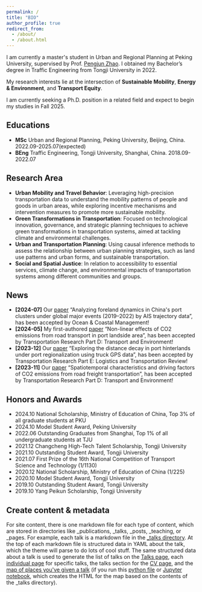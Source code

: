 ```yaml
---
permalink: /
title: "BIO"
author_profile: true
redirect_from: 
  - /about/
  - /about.html
---
```


I am currently a master's student in Urban and Regional Planning at Peking University, supervised by Prof. [Pengjun Zhao](https://urban.pkusz.edu.cn/info/1013/3181.htm). I obtained my Bachelor’s degree in Traffic Engineering from Tongji University in 2022.

My research interests lie at the intersection of **Sustainable Mobility**, **Energy & Environment**, and **Transport Equity**.

I am currently seeking a Ph.D. position in a related field and expect to begin my studies in Fall 2025.


Educations
------
* **MSc**
  Urban and Regional Planning, Peking University, Beijing, China. 2022.09-2025.07(expected)
* **BEng**
  Traffic Engineering, Tongji University, Shanghai, China. 2018.09-2022.07


Research Area
------
* **Urban Mobility and Travel Behavior**: Leveraging high-precision transportation data to understand the mobility patterns of people and goods in urban areas, while exploring incentive mechanisms and intervention measures to promote more sustainable mobility.
* **Green Transformations in Transportation**: Focused on technological innovation, governance, and strategic planning techniques to achieve green transformations in transportation systems, aimed at tackling climate and environmental challenges.
* **Urban and Transportation Planning**: Using causal inference methods to assess the relationship between urban planning strategies, such as land use patterns and urban forms, and sustainable transportation.
* **Social and Spatial Justice**: In relation to accessibility to essential services, climate change, and environmental impacts of transportation systems among different communities and groups.


News
------
* **[2024-07]** Our [paper](https://doi.org/10.1016/j.ocecoaman.2024.107269) “Analyzing foreland dynamics in China's port clusters under global major events (2019–2022) by AIS trajectory data”, has been accepted by Ocean & Coastal Management!
* **[2024-05]** My first-authored [paper](https://doi.org/10.1016/j.trd.2024.104264) “Non-linear effects of CO2 emissions from road transport in port landside area”, has been accepted by Transportation Research Part D: Transport and Environment!
* **[2023-12]** Our [paper](https://doi.org/10.1016/j.tre.2023.103390) “Exploring the distance decay in port hinterlands under port regionalization using truck GPS data”, has been accepted by Transportation Research Part E: Logistics and Transportation Review!
* **[2023-11]** Our [paper](https://doi.org/10.1016/j.trd.2023.103983) “Spatiotemporal characteristics and driving factors of CO2 emissions from road freight transportation”, has been accepted by Transportation Research Part D: Transport and Environment!


Honors and Awards
------
* 2024.10 National Scholarship, Ministry of Education of China, Top 3% of all graduate students at PKU
* 2024.10 Model Student Award, Peking University
* 2022.06 Outstanding Graduates from Shanghai, Top 1% of all undergraduate students at TJU
* 2021.12 Changcheng High-Tech Talent Scholarship, Tongji University
* 2021.10 Outstanding Student Award, Tongji University
* 2021.07 First Prize of the 16th National Competition of Transport Science and Technology (1/1130)
* 2020.12 National Scholarship, Ministry of Education of China (1/225)
* 2020.10 Model Student Award, Tongji University
* 2019.10 Outstanding Student Award, Tongji University
* 2019.10 Yang Peikun Scholarship, Tongji University


Create content & metadata
------
For site content, there is one markdown file for each type of content, which are stored in directories like _publications, _talks, _posts, _teaching, or _pages. For example, each talk is a markdown file in the [_talks directory](https://github.com/academicpages/academicpages.github.io/tree/master/_talks). At the top of each markdown file is structured data in YAML about the talk, which the theme will parse to do lots of cool stuff. The same structured data about a talk is used to generate the list of talks on the [Talks page](https://academicpages.github.io/talks), each [individual page](https://academicpages.github.io/talks/2012-03-01-talk-1) for specific talks, the talks section for the [CV page](https://academicpages.github.io/cv), and the [map of places you've given a talk](https://academicpages.github.io/talkmap.html) (if you run this [python file](https://github.com/academicpages/academicpages.github.io/blob/master/talkmap.py) or [Jupyter notebook](https://github.com/academicpages/academicpages.github.io/blob/master/talkmap.ipynb), which creates the HTML for the map based on the contents of the _talks directory).

